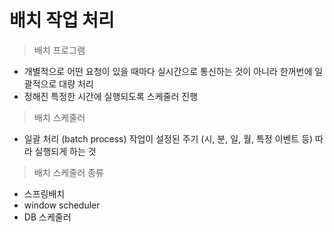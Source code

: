 # 배치 작업 처리

> 배치 프로그램
- 개별적으로 어떤 요청이 있을 때마다 실시간으로 통신하는 것이 아니라 한꺼번에 일괄적으로 대량 처리
- 정해진 특정한 시간에 실행되도록 스케줄러 진행  


> 배치 스케줄러
- 일괄 처리 (batch process) 작업이 설정된 주기 (시, 분, 일, 월, 특정 이벤트 등) 따라 실행되게 하는 것 

> 배치 스케줄러 종류
- 스프링배치
- window scheduler
- DB 스케줄러
